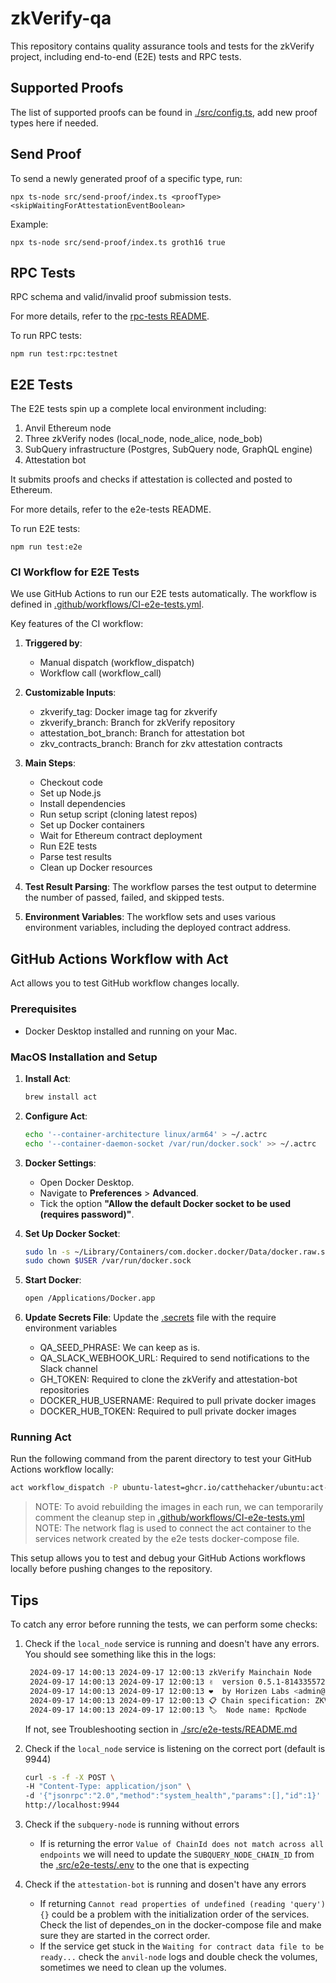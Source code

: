 # zkVerify-qa

This repository contains quality assurance tools and tests for the zkVerify project, including end-to-end (E2E) tests and RPC tests.

## Supported Proofs

The list of supported proofs can be found in [./src/config.ts](./src/config.ts), add new proof types here if needed.

## Send Proof

To send a newly generated proof of a specific type, run:

```shell
npx ts-node src/send-proof/index.ts <proofType> <skipWaitingForAttestationEventBoolean>
```

Example:

```shell
npx ts-node src/send-proof/index.ts groth16 true
```

## RPC Tests

RPC schema and valid/invalid proof submission tests.

For more details, refer to the [rpc-tests README](./src/rpc-tests/README.md).

To run RPC tests:

```shell
npm run test:rpc:testnet
```

## E2E Tests

The E2E tests spin up a complete local environment including:

1. Anvil Ethereum node
2. Three zkVerify nodes (local_node, node_alice, node_bob)
3. SubQuery infrastructure (Postgres, SubQuery node, GraphQL engine)
4. Attestation bot

It submits proofs and checks if attestation is collected and posted to Ethereum.

For more details, refer to the e2e-tests README.

To run E2E tests:

```shell
npm run test:e2e
```

### CI Workflow for E2E Tests

We use GitHub Actions to run our E2E tests automatically. The workflow is defined in [.github/workflows/CI-e2e-tests.yml](.github/workflows/CI-e2e-tests.yml).

Key features of the CI workflow:

1. **Triggered by**:

   - Manual dispatch (workflow_dispatch)
   - Workflow call (workflow_call)

2. **Customizable Inputs**:

   - zkverify_tag: Docker image tag for zkverify
   - zkverify_branch: Branch for zkVerify repository
   - attestation_bot_branch: Branch for attestation bot
   - zkv_contracts_branch: Branch for zkv attestation contracts

3. **Main Steps**:

   - Checkout code
   - Set up Node.js
   - Install dependencies
   - Run setup script (cloning latest repos)
   - Set up Docker containers
   - Wait for Ethereum contract deployment
   - Run E2E tests
   - Parse test results
   - Clean up Docker resources

4. **Test Result Parsing**:
   The workflow parses the test output to determine the number of passed, failed, and skipped tests.

5. **Environment Variables**:
   The workflow sets and uses various environment variables, including the deployed contract address.

## GitHub Actions Workflow with Act

Act allows you to test GitHub workflow changes locally.

### Prerequisites

- Docker Desktop installed and running on your Mac.

### MacOS Installation and Setup

1. **Install Act**:

   ```sh
   brew install act
   ```

2. **Configure Act**:

   ```sh
   echo '--container-architecture linux/arm64' > ~/.actrc
   echo '--container-daemon-socket /var/run/docker.sock' >> ~/.actrc
   ```

3. **Docker Settings**:

   - Open Docker Desktop.
   - Navigate to **Preferences** > **Advanced**.
   - Tick the option **"Allow the default Docker socket to be used (requires password)"**.

4. **Set Up Docker Socket**:

   ```sh
   sudo ln -s ~/Library/Containers/com.docker.docker/Data/docker.raw.sock /var/run/docker.sock
   sudo chown $USER /var/run/docker.sock
   ```

5. **Start Docker**:

   ```sh
   open /Applications/Docker.app
   ```

6. **Update Secrets File**:
   Update the [.secrets](.secrets) file with the require environment variables

   - QA_SEED_PHRASE: We can keep as is.
   - QA_SLACK_WEBHOOK_URL: Required to send notifications to the Slack channel
   - GH_TOKEN: Required to clone the zkVerify and attestation-bot repositories
   - DOCKER_HUB_USERNAME: Required to pull private docker images
   - DOCKER_HUB_TOKEN: Required to pull private docker images

### Running Act

Run the following command from the parent directory to test your GitHub Actions workflow locally:

```sh
act workflow_dispatch -P ubuntu-latest=ghcr.io/catthehacker/ubuntu:act-latest --network e2e-tests_default
```

> NOTE: To avoid rebuilding the images in each run, we can temporarily comment the cleanup step in [.github/workflows/CI-e2e-tests.yml](.github/workflows/CI-e2e-tests.yml)
> NOTE: The network flag is used to connect the act container to the services network created by the e2e tests docker-compose file.

This setup allows you to test and debug your GitHub Actions workflows locally before pushing changes to the repository.

## Tips

To catch any error before running the tests, we can perform some checks:

1. Check if the `local_node` service is running and doesn't have any errors. You should see something like this in the logs:

   ```bash
    2024-09-17 14:00:13 2024-09-17 12:00:13 zkVerify Mainchain Node
    2024-09-17 14:00:13 2024-09-17 12:00:13 ✌️  version 0.5.1-814335572eb
    2024-09-17 14:00:13 2024-09-17 12:00:13 ❤️  by Horizen Labs <admin@horizenlabs.io>, 2024-2024
    2024-09-17 14:00:13 2024-09-17 12:00:13 📋 Chain specification: ZKV Local
    2024-09-17 14:00:13 2024-09-17 12:00:13 🏷  Node name: RpcNode
   ```

   If not, see Troubleshooting section in [./src/e2e-tests/README.md](./src/e2e-tests/README.md)

2. Check if the `local_node` service is listening on the correct port (default is 9944)

   ```bash
   curl -s -f -X POST \
   -H "Content-Type: application/json" \
   -d '{"jsonrpc":"2.0","method":"system_health","params":[],"id":1}' \
   http://localhost:9944
   ```

3. Check if the `subquery-node` is running without errors

   - If is returning the error `Value of ChainId does not match across all endpoints` we will need to update the `SUBQUERY_NODE_CHAIN_ID` from the [.src/e2e-tests/.env](.src/e2e-tests/.env) to the one that is expecting

4. Check if the `attestation-bot` is running and dosen't have any errors
   - If returning `Cannot read properties of undefined (reading 'query') {}` could be a problem with the initialization order of the services. Check the list of dependes_on in the docker-compose file and make sure they are started in the correct order.
   - If the service get stuck in the `Waiting for contract data file to be ready...` check the `anvil-node` logs and double check the volumes, sometimes we need to clean up the volumes.
